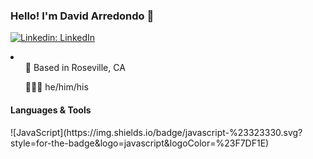 ### Hello! I'm David Arredondo 👋
[![Linkedin: LinkedIn](https://img.shields.io/badge/linkedin-%230077B5.svg?style=for-the-badge&logo=linkedin&logoColor=white&link=https://www.linkedin.com/in/caleb-kim0510/)](https://www.linkedin.com/in/davidcarredondo/)


<li>

<ul>📍 Based in Roseville, CA</ul>
<ul>🙋🏻‍♂️ he/him/his</ul>
</li>


<h4>Languages & Tools</h4>
![JavaScript](https://img.shields.io/badge/javascript-%23323330.svg?style=for-the-badge&logo=javascript&logoColor=%23F7DF1E) 

<!--
**dondo5252/dondo5252** is a ✨ _special_ ✨ repository because its `README.md` (this file) appears on your GitHub profile.

Here are some ideas to get you started:

- 🔭 I’m currently working on ...
- 🌱 I’m currently learning ...
- 👯 I’m looking to collaborate on ...
- 🤔 I’m looking for help with ...
- 💬 Ask me about ...
- 📫 How to reach me: ...
- 😄 Pronouns: ...
- ⚡ Fun fact: ...
-->
